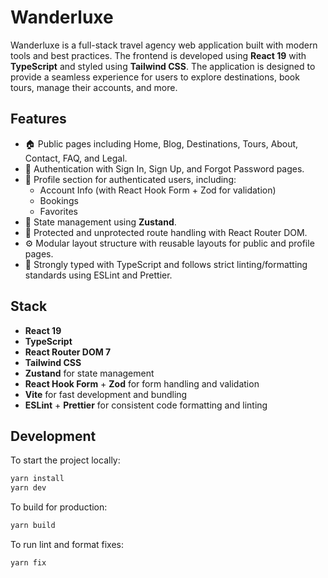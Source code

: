 # Wanderluxe

Wanderluxe is a full-stack travel agency web application built with modern tools and best practices. The frontend is developed using **React 19** with **TypeScript** and styled using **Tailwind CSS**. The application is designed to provide a seamless experience for users to explore destinations, book tours, manage their accounts, and more.

## Features

- 🏠 Public pages including Home, Blog, Destinations, Tours, About, Contact, FAQ, and Legal.
- 🔐 Authentication with Sign In, Sign Up, and Forgot Password pages.
- 👤 Profile section for authenticated users, including:
    - Account Info (with React Hook Form + Zod for validation)
    - Bookings
    - Favorites
- 🔄 State management using **Zustand**.
- 📄 Protected and unprotected route handling with React Router DOM.
- ⚙️ Modular layout structure with reusable layouts for public and profile pages.
- 🧪 Strongly typed with TypeScript and follows strict linting/formatting standards using ESLint and Prettier.

## Stack

- **React 19**
- **TypeScript**
- **React Router DOM 7**
- **Tailwind CSS**
- **Zustand** for state management
- **React Hook Form** + **Zod** for form handling and validation
- **Vite** for fast development and bundling
- **ESLint** + **Prettier** for consistent code formatting and linting

## Development

To start the project locally:

```bash
yarn install
yarn dev
```

To build for production:

```bash
yarn build
```

To run lint and format fixes:

```bash
yarn fix
```
